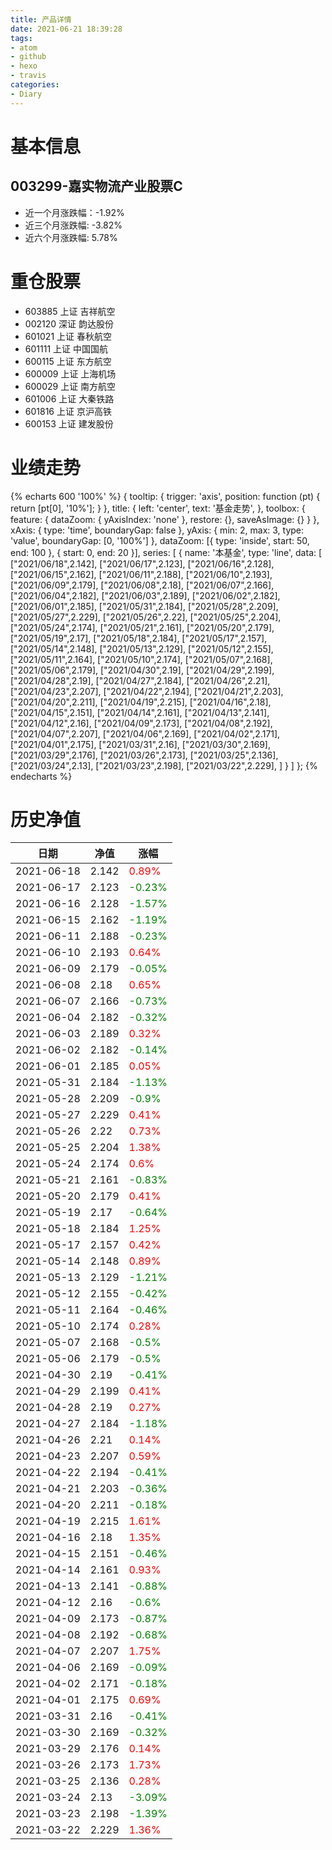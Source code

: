```yaml
---
title: 产品详情
date: 2021-06-21 18:39:28
tags:
- atom
- github
- hexo
- travis
categories:
- Diary
---
```


# 基本信息
## 003299-嘉实物流产业股票C
- 近一个月涨跌幅：-1.92%
- 近三个月涨跌幅: -3.82%
- 近六个月涨跌幅: 5.78%

# 重仓股票
- 603885 上证 吉祥航空
- 002120 深证 韵达股份
- 601021 上证 春秋航空
- 601111 上证 中国国航
- 600115 上证 东方航空
- 600009 上证 上海机场
- 600029 上证 南方航空
- 601006 上证 大秦铁路
- 601816 上证 京沪高铁
- 600153 上证 建发股份
# 业绩走势

{% echarts 600 '100%' %}
{
  tooltip: {
        trigger: 'axis',
        position: function (pt) {
            return [pt[0], '10%'];
        }
    },
    title: {
        left: 'center',
        text: '基金走势',
    },
    toolbox: {
        feature: {
            dataZoom: {
                yAxisIndex: 'none'
            },
            restore: {},
            saveAsImage: {}
        }
    },
    xAxis: {
        type: 'time',
        boundaryGap: false
    },
    yAxis: {
        min: 2,
        max: 3,
        type: 'value',
        boundaryGap: [0, '100%']
    },
    dataZoom: [{
        type: 'inside',
        start: 50,
        end: 100
    }, {
        start: 0,
        end: 20
    }],
    series: [
        {
            name: '本基金',
            type: 'line',
            data: [
["2021/06/18",2.142],
["2021/06/17",2.123],
["2021/06/16",2.128],
["2021/06/15",2.162],
["2021/06/11",2.188],
["2021/06/10",2.193],
["2021/06/09",2.179],
["2021/06/08",2.18],
["2021/06/07",2.166],
["2021/06/04",2.182],
["2021/06/03",2.189],
["2021/06/02",2.182],
["2021/06/01",2.185],
["2021/05/31",2.184],
["2021/05/28",2.209],
["2021/05/27",2.229],
["2021/05/26",2.22],
["2021/05/25",2.204],
["2021/05/24",2.174],
["2021/05/21",2.161],
["2021/05/20",2.179],
["2021/05/19",2.17],
["2021/05/18",2.184],
["2021/05/17",2.157],
["2021/05/14",2.148],
["2021/05/13",2.129],
["2021/05/12",2.155],
["2021/05/11",2.164],
["2021/05/10",2.174],
["2021/05/07",2.168],
["2021/05/06",2.179],
["2021/04/30",2.19],
["2021/04/29",2.199],
["2021/04/28",2.19],
["2021/04/27",2.184],
["2021/04/26",2.21],
["2021/04/23",2.207],
["2021/04/22",2.194],
["2021/04/21",2.203],
["2021/04/20",2.211],
["2021/04/19",2.215],
["2021/04/16",2.18],
["2021/04/15",2.151],
["2021/04/14",2.161],
["2021/04/13",2.141],
["2021/04/12",2.16],
["2021/04/09",2.173],
["2021/04/08",2.192],
["2021/04/07",2.207],
["2021/04/06",2.169],
["2021/04/02",2.171],
["2021/04/01",2.175],
["2021/03/31",2.16],
["2021/03/30",2.169],
["2021/03/29",2.176],
["2021/03/26",2.173],
["2021/03/25",2.136],
["2021/03/24",2.13],
["2021/03/23",2.198],
["2021/03/22",2.229],
]
        }
    ]
};
{% endecharts %}

# 历史净值

| 日期 | 净值 | 涨幅 |
| --- | --- | --- |
|2021-06-18|2.142|<font color=red>0.89%</font>|
|2021-06-17|2.123|<font color=green>-0.23%</font>|
|2021-06-16|2.128|<font color=green>-1.57%</font>|
|2021-06-15|2.162|<font color=green>-1.19%</font>|
|2021-06-11|2.188|<font color=green>-0.23%</font>|
|2021-06-10|2.193|<font color=red>0.64%</font>|
|2021-06-09|2.179|<font color=green>-0.05%</font>|
|2021-06-08|2.18|<font color=red>0.65%</font>|
|2021-06-07|2.166|<font color=green>-0.73%</font>|
|2021-06-04|2.182|<font color=green>-0.32%</font>|
|2021-06-03|2.189|<font color=red>0.32%</font>|
|2021-06-02|2.182|<font color=green>-0.14%</font>|
|2021-06-01|2.185|<font color=red>0.05%</font>|
|2021-05-31|2.184|<font color=green>-1.13%</font>|
|2021-05-28|2.209|<font color=green>-0.9%</font>|
|2021-05-27|2.229|<font color=red>0.41%</font>|
|2021-05-26|2.22|<font color=red>0.73%</font>|
|2021-05-25|2.204|<font color=red>1.38%</font>|
|2021-05-24|2.174|<font color=red>0.6%</font>|
|2021-05-21|2.161|<font color=green>-0.83%</font>|
|2021-05-20|2.179|<font color=red>0.41%</font>|
|2021-05-19|2.17|<font color=green>-0.64%</font>|
|2021-05-18|2.184|<font color=red>1.25%</font>|
|2021-05-17|2.157|<font color=red>0.42%</font>|
|2021-05-14|2.148|<font color=red>0.89%</font>|
|2021-05-13|2.129|<font color=green>-1.21%</font>|
|2021-05-12|2.155|<font color=green>-0.42%</font>|
|2021-05-11|2.164|<font color=green>-0.46%</font>|
|2021-05-10|2.174|<font color=red>0.28%</font>|
|2021-05-07|2.168|<font color=green>-0.5%</font>|
|2021-05-06|2.179|<font color=green>-0.5%</font>|
|2021-04-30|2.19|<font color=green>-0.41%</font>|
|2021-04-29|2.199|<font color=red>0.41%</font>|
|2021-04-28|2.19|<font color=red>0.27%</font>|
|2021-04-27|2.184|<font color=green>-1.18%</font>|
|2021-04-26|2.21|<font color=red>0.14%</font>|
|2021-04-23|2.207|<font color=red>0.59%</font>|
|2021-04-22|2.194|<font color=green>-0.41%</font>|
|2021-04-21|2.203|<font color=green>-0.36%</font>|
|2021-04-20|2.211|<font color=green>-0.18%</font>|
|2021-04-19|2.215|<font color=red>1.61%</font>|
|2021-04-16|2.18|<font color=red>1.35%</font>|
|2021-04-15|2.151|<font color=green>-0.46%</font>|
|2021-04-14|2.161|<font color=red>0.93%</font>|
|2021-04-13|2.141|<font color=green>-0.88%</font>|
|2021-04-12|2.16|<font color=green>-0.6%</font>|
|2021-04-09|2.173|<font color=green>-0.87%</font>|
|2021-04-08|2.192|<font color=green>-0.68%</font>|
|2021-04-07|2.207|<font color=red>1.75%</font>|
|2021-04-06|2.169|<font color=green>-0.09%</font>|
|2021-04-02|2.171|<font color=green>-0.18%</font>|
|2021-04-01|2.175|<font color=red>0.69%</font>|
|2021-03-31|2.16|<font color=green>-0.41%</font>|
|2021-03-30|2.169|<font color=green>-0.32%</font>|
|2021-03-29|2.176|<font color=red>0.14%</font>|
|2021-03-26|2.173|<font color=red>1.73%</font>|
|2021-03-25|2.136|<font color=red>0.28%</font>|
|2021-03-24|2.13|<font color=green>-3.09%</font>|
|2021-03-23|2.198|<font color=green>-1.39%</font>|
|2021-03-22|2.229|<font color=red>1.36%</font>|
